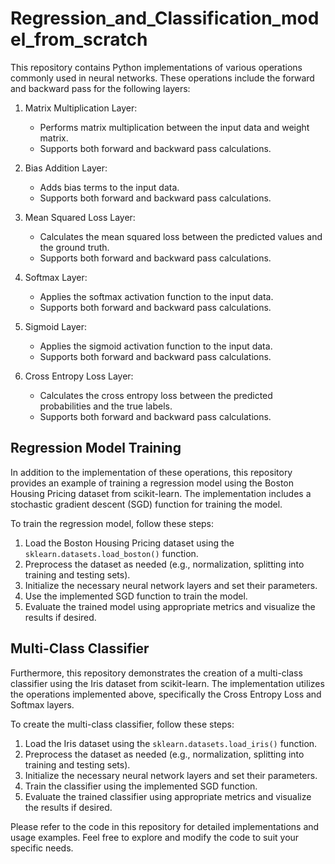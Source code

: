 # Regression_and_Classification_model_from_scratch


This repository contains Python implementations of various operations commonly used in neural networks. These operations include the forward and backward pass for the following layers:

1. Matrix Multiplication Layer:
   - Performs matrix multiplication between the input data and weight matrix.
   - Supports both forward and backward pass calculations.
   
2. Bias Addition Layer:
   - Adds bias terms to the input data.
   - Supports both forward and backward pass calculations.
   
3. Mean Squared Loss Layer:
   - Calculates the mean squared loss between the predicted values and the ground truth.
   - Supports both forward and backward pass calculations.

4. Softmax Layer:
   - Applies the softmax activation function to the input data.
   - Supports both forward and backward pass calculations.

5. Sigmoid Layer:
   - Applies the sigmoid activation function to the input data.
   - Supports both forward and backward pass calculations.

6. Cross Entropy Loss Layer:
   - Calculates the cross entropy loss between the predicted probabilities and the true labels.
   - Supports both forward and backward pass calculations.

## Regression Model Training

In addition to the implementation of these operations, this repository provides an example of training a regression model using the Boston Housing Pricing dataset from scikit-learn. The implementation includes a stochastic gradient descent (SGD) function for training the model.

To train the regression model, follow these steps:

1. Load the Boston Housing Pricing dataset using the `sklearn.datasets.load_boston()` function.
2. Preprocess the dataset as needed (e.g., normalization, splitting into training and testing sets).
3. Initialize the necessary neural network layers and set their parameters.
4. Use the implemented SGD function to train the model.
5. Evaluate the trained model using appropriate metrics and visualize the results if desired.

## Multi-Class Classifier

Furthermore, this repository demonstrates the creation of a multi-class classifier using the Iris dataset from scikit-learn. The implementation utilizes the operations implemented above, specifically the Cross Entropy Loss and Softmax layers.

To create the multi-class classifier, follow these steps:

1. Load the Iris dataset using the `sklearn.datasets.load_iris()` function.
2. Preprocess the dataset as needed (e.g., normalization, splitting into training and testing sets).
3. Initialize the necessary neural network layers and set their parameters.
4. Train the classifier using the implemented SGD function.
5. Evaluate the trained classifier using appropriate metrics and visualize the results if desired.

Please refer to the code in this repository for detailed implementations and usage examples. Feel free to explore and modify the code to suit your specific needs.

